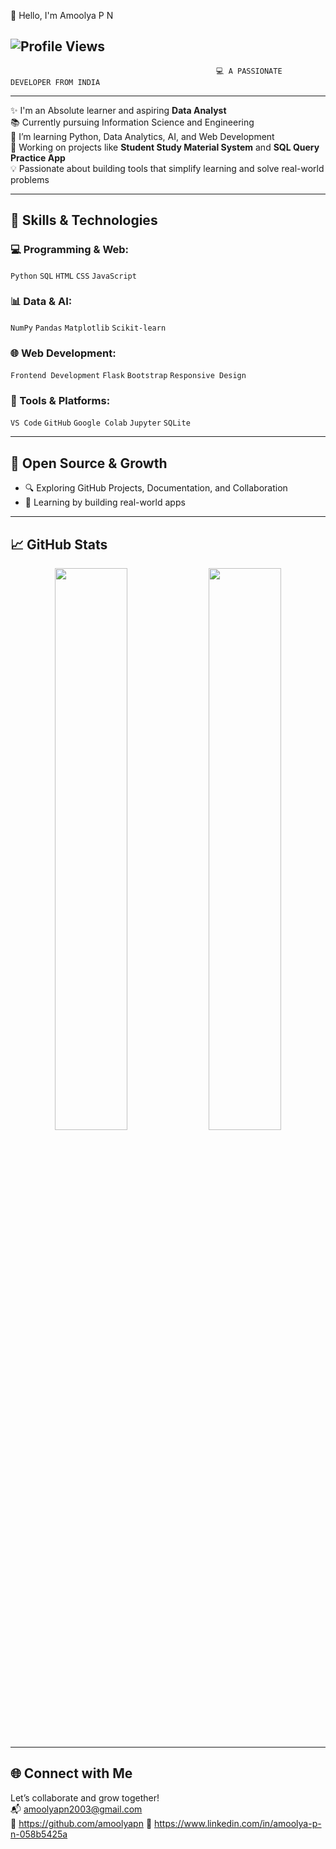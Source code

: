 👋 Hello, I'm Amoolya P N

![Profile Views](https://komarev.com/ghpvc/?username=amoolyapn&label=Profile%20Views&color=blueviolet)
   ---
                                                  💻 A PASSIONATE DEVELOPER FROM INDIA

   ---



✨ I'm an Absolute learner and aspiring **Data Analyst**  
📚 Currently pursuing Information Science and Engineering  
🌱 I’m learning Python, Data Analytics, AI, and Web Development  
🔭 Working on projects like **Student Study Material System** and **SQL Query Practice App**  
💡 Passionate about building tools that simplify learning and solve real-world problems

---

## 🚀 Skills & Technologies

### 💻 Programming & Web:
`Python` `SQL` `HTML` `CSS` `JavaScript`

### 📊 Data & AI:
`NumPy` `Pandas` `Matplotlib` `Scikit-learn`

### 🌐 Web Development:
`Frontend Development` `Flask` `Bootstrap` `Responsive Design`

### 🧰 Tools & Platforms:
`VS Code` `GitHub`  `Google Colab` `Jupyter` `SQLite`


---

## 🏅 Open Source & Growth

- 🔍 Exploring GitHub Projects, Documentation, and Collaboration
- 🔧 Learning by building real-world apps

---

## 📈 GitHub Stats

<p align="center">
  <img width="48%" src="https://github-readme-stats.vercel.app/api?username=AmoolyaPN&show_icons=true&theme=gruvbox" />
  <img width="48%" src="https://github-readme-stats.vercel.app/api/top-langs/?username=AmoolyaPN&layout=compact&theme=gruvbox" />
</p>

---

## 🌐 Connect with Me

Let’s collaborate and grow together!  
📬 amoolyapn2003@gmail.com  
🔗 https://github.com/amoolyapn
🔗 https://www.linkedin.com/in/amoolya-p-n-058b5425a
